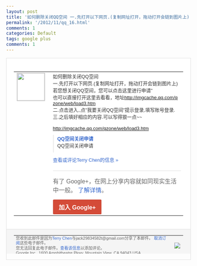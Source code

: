 ```yaml
---
layout: post
title: '如何删除关闭QQ空间 一.先打开以下网页.(复制网址打开，拖动打开会链到图片上) ...'
permalink: '/2012/11/qq_16.html'
comments: 1
categories: Default
tags: google plus
comments: 1
---
```

<div style="border:solid 1px #dfdfdf;color:#686868;font:13px Arial"><div style="background-color:#fff;padding:20px;"><table cellpadding="0" cellspacing="0"><tr><td style="padding-right:15px;vertical-align:top"><a href="https://plus.google.com/_/notifications/emlink?emrecipient=110200756825219614165&amp;emid=CPiXoZO707MCFUeKQAodS0gAAA&amp;path=%2F108643996575278738906&amp;dt=1353068015278&amp;uob=8"><img height="75" src="https://lh3.googleusercontent.com/-KKRGTyJ5Bl0/AAAAAAAAAAI/AAAAAAAAEEY/jllxqER5dCk/s75-c-k-a/photo.jpg" style="border:solid 1px #cccccc;" width="75"/></a></td><td style="width:578px;color:#333;font:13px Arial;vertical-align:top"><div style="padding-bottom:10px">如何删除关闭QQ空间<br/>一.先打开以下网页.<wbr/>(复制网址打开，拖动打开会链到图片上)<br/>若<wbr/>您想关闭QQ空间，您可以点击这里进行申请<wbr/>"<br/>也可以直接打开这里去看看，地址<a class="ot-anchor" href="http://imgcache.qq.com/qzone/web/load3.htm">http<wbr/>://imgcache.qq.com/q<wbr/>zone/web/load3.htm</a><br/>二.<wbr/>点击进入,,点"我要关闭QQ空间"提示登<wbr/>录,填写账号登录.<br/>三.之后填好相应的内容<wbr/>.可以写得狠一点~~<br/><br/><a class="ot-anchor" href="http://imgcache.qq.com/qzone/web/load3.htm">http://img<wbr/>cache.qq.com/qzone/w<wbr/>eb/load3.htm</a></div><div style="margin-bottom:10px;padding-left:10px; border-left:2px solid #EAEAEA"><span style="margin-right:5px"><a href="http://imgcache.qq.com/qzone/web/load3.htm" style="color:#3366CC;text-decoration:none"><span style="font-weight:bold">QQ空间关闭申请</span></a><div style="padding-bottom:10px">QQ空间关闭申请</div></span></div><a href="https://plus.google.com/_/notifications/emlink?emrecipient=110200756825219614165&amp;emid=CPiXoZO707MCFUeKQAodS0gAAA&amp;path=%2F108643996575278738906%2Fposts%2F8YBW2Asj4D5%3Fgpinv%3DAMIXal8K3xecHSxG-xzmTdZiJw6xEckIriBrrQZNJ6v1-Pffr-xKrhpwCnpXK2cQeTj5j6JoBRVe08B1XdH4uPT1JZYjJ8w6Iqbi3x10LEjao8X6Ny59q1Y&amp;dt=1353068015278&amp;uob=8" style="color:#3366CC;text-decoration:none">查看或评论Terry Chen的信息 »</a><div style="margin-top:20px;border-top:solid 1px #dfdfdf"><div style="padding:15px 0;color:#686868;font:16px Arial">有了 Google+，在网上分享内容就如同现实生活中一般。 <a href="http://www.google.com/+/learnmore/" style="color:#3366CC;text-decoration:none">了解详情</a>。</div><a href="https://plus.google.com/_/notifications/emlink?emrecipient=110200756825219614165&amp;emid=CPiXoZO707MCFUeKQAodS0gAAA&amp;path=%2F%3Fgpinv%3DAMIXal8K3xecHSxG-xzmTdZiJw6xEckIriBrrQZNJ6v1-Pffr-xKrhpwCnpXK2cQeTj5j6JoBRVe08B1XdH4uPT1JZYjJ8w6Iqbi3x10LEjao8X6Ny59q1Y&amp;dt=1353068015278&amp;uob=8" style="display:inline-block;padding:7px 15px;background-color:#d44b38; color:#fff;font-size:16px; font-weight:bold;border-radius:2px;-webkit-border-radius:2px; -moz-border-radius:2px;border:solid 1px #c43b28; white-space:nowrap;text-decoration:none">加入 Google+</a></div></td></tr></table></div><div style="border-top:solid 1px #dfdfdf;padding:0 20px; background-color:#f5f5f5"><table cellpadding="0" cellspacing="0" style="height:50px"><tbody><tr><td style="vertical-align:middle;width:100%; color:#636363;font:11px Arial; line-height:120%">您收到此邮件是因为<a href="https://plus.google.com/_/notifications/emlink?emrecipient=110200756825219614165&amp;emid=CPiXoZO707MCFUeKQAodS0gAAA&amp;path=%2F108643996575278738906%3Fgpinv%3DAMIXal8K3xecHSxG-xzmTdZiJw6xEckIriBrrQZNJ6v1-Pffr-xKrhpwCnpXK2cQeTj5j6JoBRVe08B1XdH4uPT1JZYjJ8w6Iqbi3x10LEjao8X6Ny59q1Y&amp;dt=1353068015278&amp;uob=8" style="color:#3366CC;text-decoration:none">Terry Chen</a>与jack29834582t@gmail.com分享了本邮件。 <a href="https://plus.google.com/_/notifications/emlink?emrecipient=110200756825219614165&amp;emid=CPiXoZO707MCFUeKQAodS0gAAA&amp;path=%2F_%2Fnonplus%2Femailsettings%3Fgpinv%3DAMIXal8K3xecHSxG-xzmTdZiJw6xEckIriBrrQZNJ6v1-Pffr-xKrhpwCnpXK2cQeTj5j6JoBRVe08B1XdH4uPT1JZYjJ8w6Iqbi3x10LEjao8X6Ny59q1Y%26est%3DADH5u8Wtqy7T7bp2_iNMMQzwxUKX_hdbEjQK284oRLIZNzc_eccKliqdgquQZJuzSOMNrhGFtgxNQSsX6MMmNcrpTjZCLhj3jYulW2HnABXvZ-qmE6XcCbgFbdSuYty3l2fb4sK9RLJHqxAXbzxx-V9FY7-mC_xCAg&amp;dt=1353068015278&amp;uob=8" style="color:#3366CC;text-decoration:none">取消订阅</a>这些电子邮件。<br/>您无法回复此电子邮件。<a href="https://plus.google.com/_/notifications/emlink?emrecipient=110200756825219614165&amp;emid=CPiXoZO707MCFUeKQAodS0gAAA&amp;path=%2F108643996575278738906%2Fposts%2F8YBW2Asj4D5%3Fgpinv%3DAMIXal8K3xecHSxG-xzmTdZiJw6xEckIriBrrQZNJ6v1-Pffr-xKrhpwCnpXK2cQeTj5j6JoBRVe08B1XdH4uPT1JZYjJ8w6Iqbi3x10LEjao8X6Ny59q1Y&amp;dt=1353068015278&amp;uob=8" style="color:#3366CC;text-decoration:none">查看该信息</a>以添加评论。<br/>Google Inc., 1600 Amphitheatre Pkwy, Mountain View, CA 94043 USA<br/></td><td><img src="https://ssl.gstatic.com/s2/oz/images/notifications/logo/google-plus-6617a72bb36cc548861652780c9e6ff1.png"/></td></tr></tbody></table></div></div>